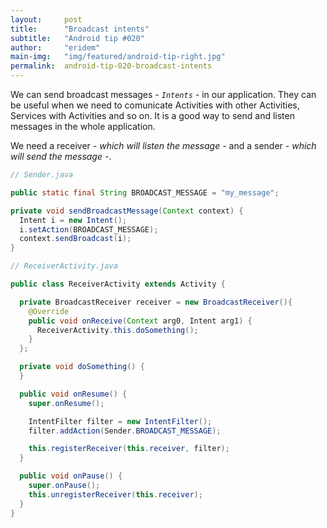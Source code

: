 ```yaml
---
layout:     post
title:      "Broadcast intents"
subtitle:   "Android tip #020"
author:     "eridem"
main-img:   "img/featured/android-tip-right.jpg"
permalink:  android-tip-020-broadcast-intents
---
```


We can send broadcast messages *- `Intents` -* in our application. They can be useful when we need to comunicate Activities with other Activities, Services with Activities and so on. It is a good way to send and listen messages in the whole application.

We need a receiver *- which will listen the message -* and a sender *- which will send the message -*.

```java
// Sender.java

public static final String BROADCAST_MESSAGE = "my_message";

private void sendBroadcastMessage(Context context) {
  Intent i = new Intent();
  i.setAction(BROADCAST_MESSAGE);
  context.sendBroadcast(i);
}
```

```java
// ReceiverActivity.java

public class ReceiverActivity extends Activity {

  private BroadcastReceiver receiver = new BroadcastReceiver(){
    @Override
    public void onReceive(Context arg0, Intent arg1) {
      ReceiverActivity.this.doSomething();
    }
  };

  private void doSomething() {
  }

  public void onResume() {
    super.onResume();

    IntentFilter filter = new IntentFilter();
    filter.addAction(Sender.BROADCAST_MESSAGE);

    this.registerReceiver(this.receiver, filter);
  }

  public void onPause() {
    super.onPause();
    this.unregisterReceiver(this.receiver);
  }
}
```
